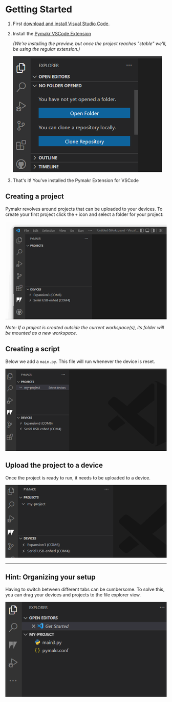 # Getting Started

1. First [download and install Visual Studio Code](https://code.visualstudio.com/).
2. Install the [Pymakr VSCode Extension](https://marketplace.visualstudio.com/items?itemName=pycom.Pymakr)
    
    _(We're installing the preview, but once the project reaches "stable" we'll, be using the regular extension.)_

    <img src="./media/readme/install-pymakr.gif" />

3. That's it! You've installed the Pymakr Extension for VSCode

## Creating a project

Pymakr revolves around projects that can be uploaded to your devices. To create your first project click the `+` icon and select a folder for your project:

![](./media/readme/create-project.gif)

_Note: If a project is created outside the current workspace(s), its folder will be mounted as a new workspace._

## Creating a script

Below we add a `main.py`. This file will run whenever the device is reset.

![](./media/readme/saving-a-file.gif)

## Upload the project to a device

Once the project is ready to run, it needs to be uploaded to a device.

![](./media/readme/connect-device-and-sync-up.gif)

---

## Hint: Organizing your setup

Having to switch between different tabs can be cumbersome. To solve this, you can drag your devices and projects to the file explorer view.

![](./media/readme/move-view.gif)